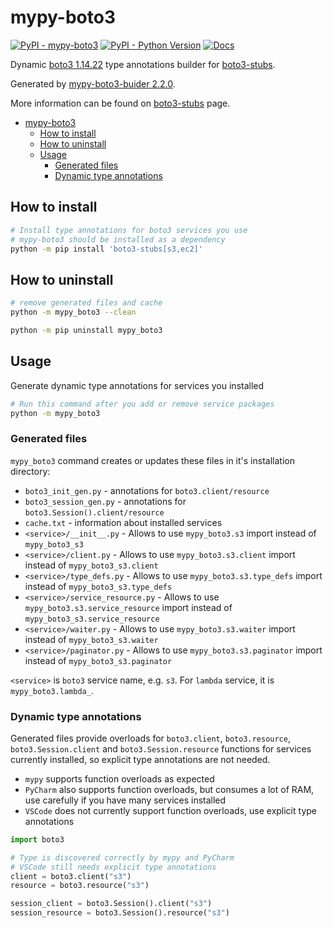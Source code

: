 # mypy-boto3

[![PyPI - mypy-boto3](https://img.shields.io/pypi/v/mypy-boto3.svg?color=blue)](https://pypi.org/project/mypy-boto3)
[![PyPI - Python Version](https://img.shields.io/pypi/pyversions/mypy-boto3.svg?color=blue)](https://pypi.org/project/mypy-boto3)
[![Docs](https://img.shields.io/readthedocs/mypy-boto3-builder.svg?color=blue)](https://mypy-boto3-builder.readthedocs.io/)

Dynamic [boto3 1.14.22](https://boto3.amazonaws.com/v1/documentation/api/1.14.22/index.html)
type annotations builder for [boto3-stubs](https://pypi.org/project/boto3-stubs/).

Generated by [mypy-boto3-buider 2.2.0](https://github.com/vemel/mypy_boto3_builder).

More information can be found on [boto3-stubs](https://pypi.org/project/boto3-stubs/) page.

- [mypy-boto3](#mypy-boto3)
  - [How to install](#how-to-install)
  - [How to uninstall](#how-to-uninstall)
  - [Usage](#usage)
    - [Generated files](#generated-files)
    - [Dynamic type annotations](#dynamic-type-annotations)

## How to install

```bash
# Install type annotations for boto3 services you use
# mypy-boto3 should be installed as a dependency
python -m pip install 'boto3-stubs[s3,ec2]'
```

## How to uninstall

```bash
# remove generated files and cache
python -m mypy_boto3 --clean

python -m pip uninstall mypy_boto3
```

## Usage

Generate dynamic type annotations for services you installed

```bash
# Run this command after you add or remove service packages
python -m mypy_boto3
```

### Generated files

`mypy_boto3` command creates or updates these files in it's installation directory:

- `boto3_init_gen.py` - annotations for `boto3.client/resource`
- `boto3_session_gen.py` - annotations for `boto3.Session().client/resource`
- `cache.txt` - information about installed services
- `<service>/__init__.py` - Allows to use `mypy_boto3.s3` import instead of `mypy_boto3_s3`
- `<service>/client.py` - Allows to use `mypy_boto3.s3.client` import instead of `mypy_boto3_s3.client`
- `<service>/type_defs.py` - Allows to use `mypy_boto3.s3.type_defs` import instead of `mypy_boto3_s3.type_defs`
- `<service>/service_resource.py` - Allows to use `mypy_boto3.s3.service_resource` import instead of `mypy_boto3_s3.service_resource`
- `<service>/waiter.py` - Allows to use `mypy_boto3.s3.waiter` import instead of `mypy_boto3_s3.waiter`
- `<service>/paginator.py` - Allows to use `mypy_boto3.s3.paginator` import instead of `mypy_boto3_s3.paginator`

`<service>` is `boto3` service name, e.g. `s3`. For `lambda` service, it is `mypy_boto3.lambda_`.

### Dynamic type annotations

Generated files provide overloads for `boto3.client`, `boto3.resource`,
`boto3.Session.client` and `boto3.Session.resource` functions for services currently installed,
so explicit type annotations are not needed.

- `mypy` supports function overloads as expected
- `PyCharm` also supports function overloads, but consumes a lot of RAM, use carefully if you have many services installed
- `VSCode` does not currently support function overloads, use explicit type annotations

```python
import boto3

# Type is discovered correctly by mypy and PyCharm
# VSCode still needs explicit type annotations
client = boto3.client("s3")
resource = boto3.resource("s3")

session_client = boto3.Session().client("s3")
session_resource = boto3.Session().resource("s3")
```
